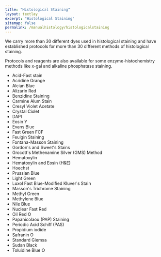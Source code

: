 ```yaml
---
title: "Histological Staining"
layout: textlay
excerpt: "Histological Staining"
sitemap: false
permalink: /manualhistology/histologicalstaining
---
```


We carry more than 30 different dyes used in histological staining and have established protocols for more than 30 different methods of histological staining.

Protocols and reagents are also available for some enzyme-histochemistry methods like x-gal and alkaline phosphatase staining. 

- Acid-Fast stain
- Acridine Orange
- Alcian Blue
- Alizarin Red
- Benzidine Staining
- Carmine Alum Stain
- Cresyl Violet Acetate
- Crystal Ciolet
- DAPI
- Eosin Y
- Evans Blue
- Fast Green FCF
- Feulgin Staining
- Fontana-Masson Staining
- Gordon's and Sweet's Stains
- Grocott's Methenamine Silver (GMS) Method
- Hematoxylin
- Hematoxylin and Eosin (H&E)
- Hoechst
- Prussian Blue
- Light Green
- Luxol Fast Blue-Modified Kluver's Stain
- Masson's Trichrome Staining
- Methyl Green
- Methylene Blue
- Nile Blue
- Nuclear Fast Red
- Oil Red O
- Papanicolaou (PAP) Staining
- Periodic Acid Schiff (PAS)
- Propidium iodide
- Safranin O
- Standard Giemsa
- Sudan Black
- Toluidine Blue O
